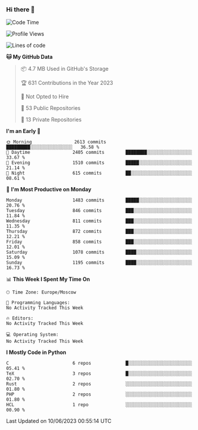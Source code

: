 ### Hi there 👋

<!--
**SemenMartynov/SemenMartynov** is a ✨ _special_ ✨ repository because its `README.md` (this file) appears on your GitHub profile.

Here are some ideas to get you started:

- 🔭 I’m currently working on ...
- 🌱 I’m currently learning ...
- 👯 I’m looking to collaborate on ...
- 🤔 I’m looking for help with ...
- 💬 Ask me about ...
- 📫 How to reach me: ...
- 😄 Pronouns: ...
- ⚡ Fun fact: ...
-->

<!--START_SECTION:waka-->
![Code Time](http://img.shields.io/badge/Code%20Time-0%20secs-blue)

![Profile Views](http://img.shields.io/badge/Profile%20Views-15-blue)

![Lines of code](https://img.shields.io/badge/From%20Hello%20World%20I%27ve%20Written-6.8%20million%20lines%20of%20code-blue)

**🐱 My GitHub Data** 

> 📦 4.7 MB Used in GitHub's Storage 
 > 
> 🏆 631 Contributions in the Year 2023
 > 
> 🚫 Not Opted to Hire
 > 
> 📜 53 Public Repositories 
 > 
> 🔑 13 Private Repositories 
 > 
**I'm an Early 🐤** 

```text
🌞 Morning                2613 commits        █████████░░░░░░░░░░░░░░░░   36.58 % 
🌆 Daytime                2405 commits        ████████░░░░░░░░░░░░░░░░░   33.67 % 
🌃 Evening                1510 commits        █████░░░░░░░░░░░░░░░░░░░░   21.14 % 
🌙 Night                  615 commits         ██░░░░░░░░░░░░░░░░░░░░░░░   08.61 % 
```
📅 **I'm Most Productive on Monday** 

```text
Monday                   1483 commits        █████░░░░░░░░░░░░░░░░░░░░   20.76 % 
Tuesday                  846 commits         ███░░░░░░░░░░░░░░░░░░░░░░   11.84 % 
Wednesday                811 commits         ███░░░░░░░░░░░░░░░░░░░░░░   11.35 % 
Thursday                 872 commits         ███░░░░░░░░░░░░░░░░░░░░░░   12.21 % 
Friday                   858 commits         ███░░░░░░░░░░░░░░░░░░░░░░   12.01 % 
Saturday                 1078 commits        ████░░░░░░░░░░░░░░░░░░░░░   15.09 % 
Sunday                   1195 commits        ████░░░░░░░░░░░░░░░░░░░░░   16.73 % 
```


📊 **This Week I Spent My Time On** 

```text
🕑︎ Time Zone: Europe/Moscow

💬 Programming Languages: 
No Activity Tracked This Week

🔥 Editors: 
No Activity Tracked This Week

💻 Operating System: 
No Activity Tracked This Week
```

**I Mostly Code in Python** 

```text
C                        6 repos             █░░░░░░░░░░░░░░░░░░░░░░░░   05.41 % 
TeX                      3 repos             █░░░░░░░░░░░░░░░░░░░░░░░░   02.70 % 
Rust                     2 repos             ░░░░░░░░░░░░░░░░░░░░░░░░░   01.80 % 
PHP                      2 repos             ░░░░░░░░░░░░░░░░░░░░░░░░░   01.80 % 
HCL                      1 repo              ░░░░░░░░░░░░░░░░░░░░░░░░░   00.90 % 
```




 Last Updated on 10/06/2023 00:55:14 UTC
<!--END_SECTION:waka-->